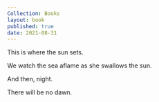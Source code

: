 ```yaml
---
Collection: Books
layout: book
published: true
date: 2021-08-31
---
```

This is where the sun sets.

We watch the sea aflame as she swallows the sun.

And then, night.

There will be no dawn.
